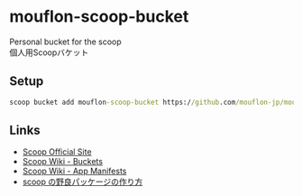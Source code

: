 mouflon-scoop-bucket
=====================

Personal bucket for the scoop      
個人用Scoopバケット   


Setup
------

```cmd
scoop bucket add mouflon-scoop-bucket https://github.com/mouflon-jp/mouflon-scoop-bucket.git
```

Links
------
 - [Scoop Official Site](https://scoop.sh/)
 - [Scoop Wiki - Buckets](https://github.com/ScoopInstaller/Scoop/wiki/Buckets)
 - [Scoop Wiki - App Manifests](https://github.com/ScoopInstaller/Scoop/wiki/App-Manifests)
 - [scoop の野良パッケージの作り方](https://zenn.dev/zetamatta/books/5ac80a9ddb35fef9a146/viewer/bbbbbb)
